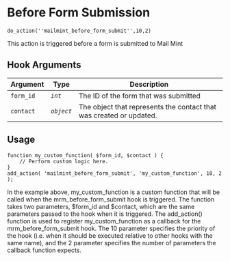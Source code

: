 # Before Form Submission

<Badge type="tip" vertical="top" text="Mail Mint Core" /> <Badge type="warning" vertical="top" text="Basic" />

```do_action(''mailmint_before_form_submit'',10,2)```

This action is triggered before a form is submitted to Mail Mint


## Hook Arguments

| Argument   | Type        | Description                            |
|------------|-------------|----------------------------------------|
| `form_id`  | _`int`_     | The ID of the form that was submitted  |
| `contact` | _`object`_     | The object that represents the contact that was created or updated.|


## Usage

```
function my_custom_function( $form_id, $contact ) {
    // Perform custom logic here.
}
add_action( 'mailmint_before_form_submit', 'my_custom_function', 10, 2 );
```

In the example above, my_custom_function is a custom function that will be called when the mrm_before_form_submit hook is triggered. The function takes two parameters, $form_id and $contact, which are the same parameters passed to the hook when it is triggered.
The add_action() function is used to register my_custom_function as a callback for the mrm_before_form_submit hook. The 10 parameter specifies the priority of the hook (i.e. when it should be executed relative to other hooks with the same name), and the 2 parameter specifies the number of parameters the callback function expects.
